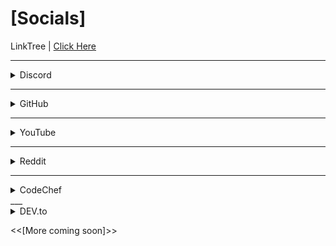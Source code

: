 # [Socials]
LinkTree | [Click Here](https://linktr.ee/exoad)

___
<details>
    <summary>Discord</summary>

    <p>exoad [remastered]#9292</p>
</details>

___
<details>
    <summary>GitHub</summary>

    <a href="https://github.com/exoad">Click Here</a>
</details>

___
<details>
    <summary>YouTube</summary>

    <a href="https://www.youtube.com/channel/UCIfv7sIqmww_5Ggn9HOkbIg">Click Here</a>
</details>

___
<details>
    <summary>Reddit</summary>

    <a href="https://www.reddit.com/user/Chunkyfungus123">Click Here</a>
</details>

___

<details>
    <summary>CodeChef</summary>

    <a href="https://www.codechef.com/users/exoad">Click Here</a>
</details>
___ 

<details>
    <summary>DEV.to</summary>
    
    <a href="https://dev.to/exoad">Click Here</a>
</details>

<<[More coming soon]>>
